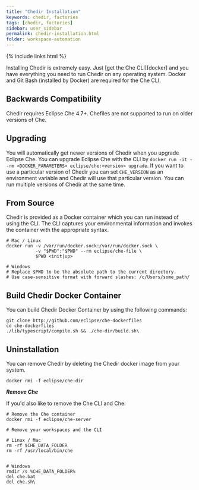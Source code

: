 ```yaml
---
title: "Chedir Installation"
keywords: chedir, factories
tags: [chedir, factories]
sidebar: user_sidebar
permalink: chedir-installation.html
folder: workspace-automation
---
```


{% include links.html %}

Installing Chedir is extremely easy. Just [get the Che CLI][docker] and you have everything you need to run Chedir on any operating system. Docker and Git Bash (installed by Docker) are required for the Che CLI.

## Backwards Compatibility  
Chedir requires Eclipse Che 4.7+. Chefiles are not supported to run on older versions of Che.

## Upgrading  
You will automatically get newer versions of Chedir when you upgrade Eclipse Che. You can upgrade Eclipse Che with the CLI by `docker run -it --rm <DOCKER_PARAMETERS> eclipse/che:<version> upgrade`. If you want to use a particular version of Chedir you can set `CHE_VERSION` as an environment variable and Chedir will use that particular version. You can run multiple versions of Chedir at the same time.

## From Source  
Chedir is provided as a Docker container which you can run instead of using the CLI. The CLI captures your environmental information and invokes the container with the appropriate syntax.

```shell  
# Mac / Linux
docker run -v /var/run/docker.sock:/var/run/docker.sock \
           -v "$PWD":"$PWD" --rm eclipse/che-file \
           $PWD <init|up>

# Windows
# Replace $PWD to be the absolute path to the current directory.
# Use case-sensitive format with forward slashes: /c/Users/some_path/
```


## Build Chedir Docker Container

You can build Chedir Docker Container by using the following commands:
```shell  
git clone http://github.com/eclipse/che-dockerfiles
cd che-dockerfiles
./lib/typescript/compile.sh && ./che-dir/build.sh\
```

## Uninstallation  

You can remove Chedir by deleting the Chedir docker image from your system.

```shell  
docker rmi -f eclipse/che-dir
```

***Remove Che***

If you'd also like to remove the Che CLI and Che:

```shell  
# Remove the Che container
docker rmi -f eclipse/che-server

# Remove your workspaces and the CLI

# Linux / Mac
rm -rf $CHE_DATA_FOLDER
rm -rf /usr/local/bin/che


# Windows
rmdir /s %CHE_DATA_FOLDER%
del che.bat
del che.sh\
```
